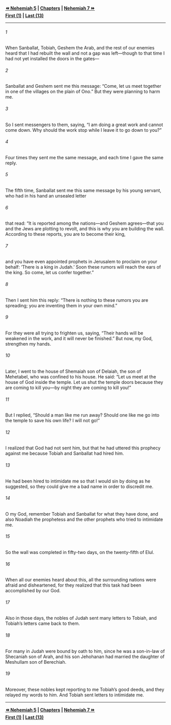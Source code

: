   
**[⏪ Nehemiah 5](./Nehemiah%205.md) | [Chapters](./_index.md) | [Nehemiah 7 ⏩](./Nehemiah%207.md)**  
**[First (1)](./Nehemiah%201.md) | [Last (13)](./Nehemiah%2013.md)**  
  
---  
  
###### 1  
When Sanballat, Tobiah, Geshem the Arab, and the rest of our enemies heard that I had rebuilt the wall and not a gap was left—though to that time I had not yet installed the doors in the gates—  
  
###### 2  
Sanballat and Geshem sent me this message: “Come, let us meet together in one of the villages on the plain of Ono.” But they were planning to harm me.  
  
###### 3  
So I sent messengers to them, saying, “I am doing a great work and cannot come down. Why should the work stop while I leave it to go down to you?”  
  
###### 4  
Four times they sent me the same message, and each time I gave the same reply.  
  
###### 5  
The fifth time, Sanballat sent me this same message by his young servant, who had in his hand an unsealed letter  
  
###### 6  
that read: “It is reported among the nations—and Geshem agrees—that you and the Jews are plotting to revolt, and this is why you are building the wall. According to these reports, you are to become their king,  
  
###### 7  
and you have even appointed prophets in Jerusalem to proclaim on your behalf: ‘There is a king in Judah.’ Soon these rumors will reach the ears of the king. So come, let us confer together.”  
  
###### 8  
Then I sent him this reply: “There is nothing to these rumors you are spreading; you are inventing them in your own mind.”  
  
###### 9  
For they were all trying to frighten us, saying, “Their hands will be weakened in the work, and it will never be finished.” But now, my God, strengthen my hands.  
  
###### 10  
Later, I went to the house of Shemaiah son of Delaiah, the son of Mehetabel, who was confined to his house. He said: “Let us meet at the house of God inside the temple. Let us shut the temple doors because they are coming to kill you—by night they are coming to kill you!”  
  
###### 11  
But I replied, “Should a man like me run away? Should one like me go into the temple to save his own life? I will not go!”  
  
###### 12  
I realized that God had not sent him, but that he had uttered this prophecy against me because Tobiah and Sanballat had hired him.  
  
###### 13  
He had been hired to intimidate me so that I would sin by doing as he suggested, so they could give me a bad name in order to discredit me.  
  
###### 14  
O my God, remember Tobiah and Sanballat for what they have done, and also Noadiah the prophetess and the other prophets who tried to intimidate me.  
  
###### 15  
So the wall was completed in fifty-two days, on the twenty-fifth of Elul.  
  
###### 16  
When all our enemies heard about this, all the surrounding nations were afraid and disheartened, for they realized that this task had been accomplished by our God.  
  
###### 17  
Also in those days, the nobles of Judah sent many letters to Tobiah, and Tobiah’s letters came back to them.  
  
###### 18  
For many in Judah were bound by oath to him, since he was a son-in-law of Shecaniah son of Arah, and his son Jehohanan had married the daughter of Meshullam son of Berechiah.  
  
###### 19  
Moreover, these nobles kept reporting to me Tobiah’s good deeds, and they relayed my words to him. And Tobiah sent letters to intimidate me.  
  
  
---  
  
**[⏪ Nehemiah 5](./Nehemiah%205.md) | [Chapters](./_index.md) | [Nehemiah 7 ⏩](./Nehemiah%207.md)**  
**[First (1)](./Nehemiah%201.md) | [Last (13)](./Nehemiah%2013.md)**  
  
